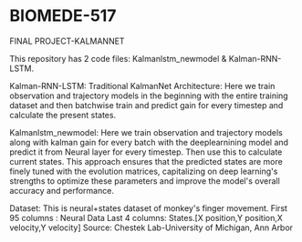 # BIOMEDE-517
FINAL PROJECT-KALMANNET

This repository has 2 code files: Kalmanlstm_newmodel & Kalman-RNN-LSTM.


Kalman-RNN-LSTM:
Traditional KalmanNet Architecture: Here we train observation and trajectory models in the beginning with the entire training dataset and then batchwise train and predict gain for every timestep and calculate the present states.


Kalmanlstm_newmodel:
Here we train observation and trajectory models along with kalman gain for every batch with the deeplearnining model and predict it from Neural layer for every timestep. Then use this to calculate current states. This approach ensures that the predicted states are more finely tuned with the evolution matrices, capitalizing on deep learning's strengths to optimize these parameters and improve the model's overall accuracy and performance.

Dataset:
This is neural+states dataset of monkey's finger movement.
First 95 columns : Neural Data
Last 4 columns: States.[X position,Y position,X velocity,Y velocity]
Source: Chestek Lab-University of Michigan, Ann Arbor
